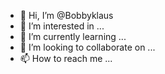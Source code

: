 - 👋 Hi, I’m @Bobbyklaus
- 👀 I’m interested in ...
- 🌱 I’m currently learning ...
- 💞️ I’m looking to collaborate on ...
- 📫 How to reach me ...

<!---
Bobbyklaus/Bobbyklaus is a ✨ special ✨ repository because its `README.md` (this file) appears on your GitHub profile.
You can click the Preview link to take a look at your changes.
--->
